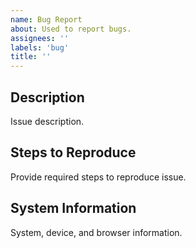 ```yaml
---
name: Bug Report
about: Used to report bugs.
assignees: ''
labels: 'bug'
title: ''
---
```


## Description
Issue description.

## Steps to Reproduce
Provide required steps to reproduce issue.

## System Information
System, device, and browser information.
